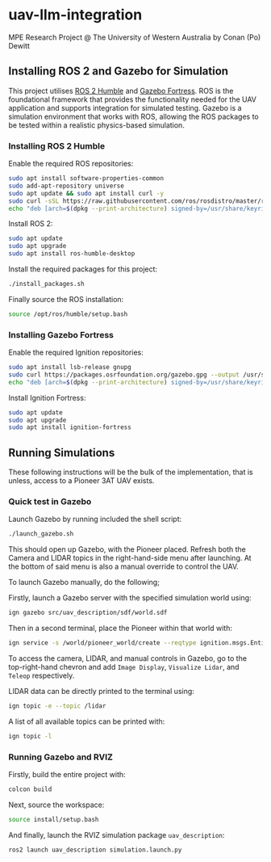 # uav-llm-integration
MPE Research Project @ The University of Western Australia by Conan (Po) Dewitt

## Installing ROS 2 and Gazebo for Simulation
This project utilises [ROS 2 Humble](https://docs.ros.org/en/humble/Installation/Ubuntu-Install-Debs.html) and [Gazebo Fortress](https://gazebosim.org/docs/fortress/install_ubuntu/). ROS is the foundational framework that provides the functionality needed for the UAV application and supports integration for simulated testing. Gazebo is a simulation environment that works with ROS, allowing the ROS packages to be tested within a realistic physics-based simulation.

### Installing ROS 2 Humble
Enable the required ROS repositories:
```sh
sudo apt install software-properties-common
sudo add-apt-repository universe
sudo apt update && sudo apt install curl -y
sudo curl -sSL https://raw.githubusercontent.com/ros/rosdistro/master/ros.key -o /usr/share/keyrings/ros-archive-keyring.gpg
echo "deb [arch=$(dpkg --print-architecture) signed-by=/usr/share/keyrings/ros-archive-keyring.gpg] http://packages.ros.org/ros2/ubuntu $(. /etc/os-release && echo $UBUNTU_CODENAME) main" | sudo tee /etc/apt/sources.list.d/ros2.list > /dev/null
```

Install ROS 2:
```sh
sudo apt update
sudo apt upgrade
sudo apt install ros-humble-desktop
```

Install the required packages for this project:
```sh
./install_packages.sh
```

Finally source the ROS installation:
```sh
source /opt/ros/humble/setup.bash
```

### Installing Gazebo Fortress
Enable the required Ignition repositories:
```sh
sudo apt install lsb-release gnupg
sudo curl https://packages.osrfoundation.org/gazebo.gpg --output /usr/share/keyrings/pkgs-osrf-archive-keyring.gpg
echo "deb [arch=$(dpkg --print-architecture) signed-by=/usr/share/keyrings/pkgs-osrf-archive-keyring.gpg] http://packages.osrfoundation.org/gazebo/ubuntu-stable $(lsb_release -cs) main" | sudo tee /etc/apt/sources.list.d/gazebo-stable.list > /dev/null
```

Install Ignition Fortress:
```sh
sudo apt update
sudo apt upgrade
sudo apt install ignition-fortress
```

## Running Simulations
These following instructions will be the bulk of the implementation, that is unless, access to a Pioneer 3AT UAV exists.

### Quick test in Gazebo
Launch Gazebo by running included the shell script:
```sh
./launch_gazebo.sh
```
This should open up Gazebo, with the Pioneer placed. Refresh both the Camera and LIDAR topics in the right-hand-side menu after launching. At the bottom of said menu is also a manual override to control the UAV.

To launch Gazebo manually, do the following;

Firstly, launch a Gazebo server with the specified simulation world using:
```sh
ign gazebo src/uav_description/sdf/world.sdf
```

Then in a second terminal, place the Pioneer within that world with:
```sh
ign service -s /world/pioneer_world/create --reqtype ignition.msgs.EntityFactory --reptype ignition.msgs.Boolean --timeout 1000 --req 'sdf_filename: "src/uav_description/urdf/pioneer.urdf", name: "pioneer"'
```

To access the camera, LIDAR, and manual controls in Gazebo, go to the top-right-hand chevron and add `Image Display`, `Visualize Lidar`, and `Teleop` respectively.

LIDAR data can be directly printed to the terminal using:
```sh
ign topic -e --topic /lidar
```

A list of all available topics can be printed with:
```sh
ign topic -l
```

### Running Gazebo and RVIZ
Firstly, build the entire project with:
```sh
colcon build
```

Next, source the workspace:
```sh
source install/setup.bash
```

And finally, launch the RVIZ simulation package `uav_description`:
```sh
ros2 launch uav_description simulation.launch.py
```